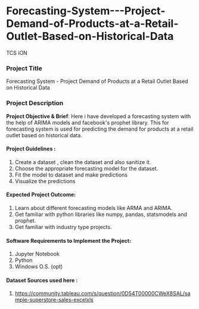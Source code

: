 # Forecasting-System---Project-Demand-of-Products-at-a-Retail-Outlet-Based-on-Historical-Data
TCS iON
### Project Title

Forecasting System - Project Demand of Products at a Retail Outlet Based on Historical Data
### Project Description
**Project Objective & Brief**: Here i have developed a forecasting system with the help of ARIMA models and facebook's prophet library. This for forecasting system is used for predicting the demand for products at a retail outlet based on historical data.

#### Project Guidelines :
1. Create a dataset , clean the dataset and also sanitize it.
2. Choose the appropriate forecasting model for the dataset.
3. Fit the model to dataset and make predictions
4. Visualize the predictions

#### Expected Project Outcome:
1. Learn about different forecasting models like ARMA and ARIMA.
2. Get familiar with python libraries like numpy, pandas, statsmodels and prophet.
3. Get familiar with industry type projects.

#### Software Requirements to Implement the Project:
1. Jupyter Notebook
2. Python
3. Windows O.S. (opt)

#### Dataset  Sources used here :
1. https://community.tableau.com/s/question/0D54T00000CWeX8SAL/sample-superstore-sales-excelxls
